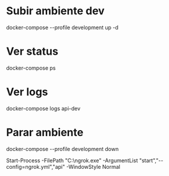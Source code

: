 # Subir ambiente dev
docker-compose --profile development up -d

# Ver status
docker-compose ps

# Ver logs
docker-compose logs api-dev

# Parar ambiente
docker-compose --profile development down

Start-Process -FilePath "C:\ngrok.exe" -ArgumentList "start","--config=ngrok.yml","api" -WindowStyle Normal